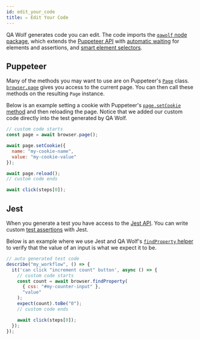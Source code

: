 ```yaml
---
id: edit_your_code
title: ✏️ Edit Your Code
---
```


QA Wolf generates code you can edit. The code imports the [`qawolf` node package](http://localhost:3000/docs/api), which extends the [Puppeteer API](https://github.com/GoogleChrome/puppeteer/blob/master/docs/api.md) with [automatic waiting](how_it_works#-automatic-waiting) for elements and assertions, and [smart element selectors](how_it_works#-element-selectors).

## Puppeteer

Many of the methods you may want to use are on Puppeteer's [`Page`](https://github.com/GoogleChrome/puppeteer/blob/master/docs/api.md#class-page) class. [`browser.page`](api#browserpageoptions) gives you access to the current page. You can then call these methods on the resulting `Page` instance.

Below is an example setting a cookie with Puppeteer's [`page.setCookie` method](https://github.com/GoogleChrome/puppeteer/blob/master/docs/api.md#pagesetcookiecookies) and then reloading the page. Notice that we added our custom code directly into the test generated by QA Wolf.

```js
// custom code starts
const page = await browser.page();

await page.setCookie({
  name: "my-cookie-name",
  value: "my-cookie-value"
});

await page.reload();
// custom code ends

await click(steps[0]);
```

## Jest

When you generate a test you have access to the [Jest API](https://jestjs.io/docs/en/getting-started). You can write custom [test assertions](https://jestjs.io/docs/en/expect) with Jest.

Below is an example where we use Jest and QA Wolf's [`findProperty` helper](api#browserfindpropertyselector-property-options) to verify that the value of an input is what we expect it to be.

```js
// auto generated test code
describe("my_workflow", () => {
  it('can click "increment count" button', async () => {
    // custom code starts
    const count = await browser.findProperty(
      { css: "#my-counter-input" },
      "value"
    );
    expect(count).toBe("0");
    // custom code ends

    await click(steps[0]);
  });
});
```
